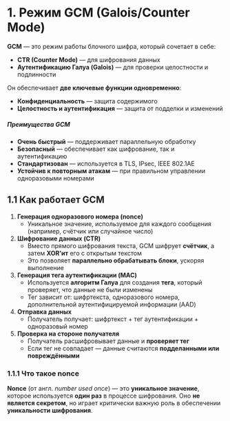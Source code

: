 # 1. Режим GCM (Galois/Counter Mode)

**GCM** — это режим работы блочного шифра, который сочетает в себе:
- **CTR (Counter Mode)** — для шифрования данных
- **Аутентификацию Галуа (Galois)** — для проверки целостности и подлинности

Он обеспечивает **две ключевые функции одновременно**:
- **Конфиденциальность** — защита содержимого
- **Целостность и аутентификация** — защита от подделки и изменений

##### Преимущества GCM

- **Очень быстрый** — поддерживает параллельную обработку
- **Безопасный** — обеспечивает как шифрование, так и аутентификацию
- **Стандартизован** — используется в TLS, IPsec, IEEE 802.1AE
- **Устойчив к повторным атакам** — при правильном управлении одноразовыми номерами

## 1.1 Как работает GCM
1. **Генерация одноразового номера (nonce)**
    - Уникальное значение, используемое для каждого сообщения (например, счётчик или случайное число)
2. **Шифрование данных (CTR)**
    - Вместо прямого шифрования текста, GCM шифрует **счётчик**, а затем **XOR'ит** его с открытым текстом
    - Это позволяет **параллельно обрабатывать блоки**, ускоряя выполнение
3. **Генерация тега аутентификации (MAC)**
    - Используется **алгоритм Галуа** для создания **тега**, который проверяет, что данные не были изменены
    - Тег зависит от: шифртекста, одноразового номера, дополнительной аутентифицируемой информации (AAD)
4. **Отправка данных**
    - Получатель получает: шифртекст + тег аутентификации + одноразовый номер
5. **Проверка на стороне получателя**
    - Получатель расшифровывает данные и **проверяет тег**
    - Если тег не совпадает — данные считаются **подделанными или повреждёнными**

### 1.1.1 Что такое nonce

**Nonce** (от англ. _number used once_) — это **уникальное значение**, которое используется **один раз** в процессе шифрования. Оно **не является секретом**, но играет критически важную роль в обеспечении **уникальности шифрования**.

